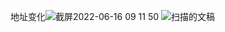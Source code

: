 地址变化![截屏2022-06-16 09 11 50](https://user-images.githubusercontent.com/99304587/173970546-9de5b704-5e88-4264-a3db-8a20fe29f042.jpg)
![扫描的文稿](https://user-images.githubusercontent.com/99304587/174306044-94072fef-78bd-48ee-aeaf-82437f01e113.jpg)
